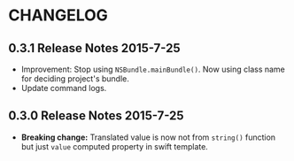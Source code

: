 # CHANGELOG

## 0.3.1 Release Notes 2015-7-25

- Improvement: Stop using `NSBundle.mainBundle()`. Now using class name for deciding project's bundle.
- Update command logs.

## 0.3.0 Release Notes 2015-7-25

- **Breaking change:** Translated value is now not from `string()` function but just `value` computed property in swift template.
